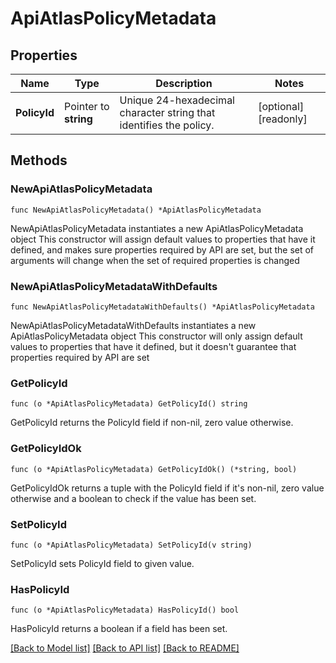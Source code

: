 # ApiAtlasPolicyMetadata

## Properties

Name | Type | Description | Notes
------------ | ------------- | ------------- | -------------
**PolicyId** | Pointer to **string** | Unique 24-hexadecimal character string that identifies the policy. | [optional] [readonly] 

## Methods

### NewApiAtlasPolicyMetadata

`func NewApiAtlasPolicyMetadata() *ApiAtlasPolicyMetadata`

NewApiAtlasPolicyMetadata instantiates a new ApiAtlasPolicyMetadata object
This constructor will assign default values to properties that have it defined,
and makes sure properties required by API are set, but the set of arguments
will change when the set of required properties is changed

### NewApiAtlasPolicyMetadataWithDefaults

`func NewApiAtlasPolicyMetadataWithDefaults() *ApiAtlasPolicyMetadata`

NewApiAtlasPolicyMetadataWithDefaults instantiates a new ApiAtlasPolicyMetadata object
This constructor will only assign default values to properties that have it defined,
but it doesn't guarantee that properties required by API are set

### GetPolicyId

`func (o *ApiAtlasPolicyMetadata) GetPolicyId() string`

GetPolicyId returns the PolicyId field if non-nil, zero value otherwise.

### GetPolicyIdOk

`func (o *ApiAtlasPolicyMetadata) GetPolicyIdOk() (*string, bool)`

GetPolicyIdOk returns a tuple with the PolicyId field if it's non-nil, zero value otherwise
and a boolean to check if the value has been set.

### SetPolicyId

`func (o *ApiAtlasPolicyMetadata) SetPolicyId(v string)`

SetPolicyId sets PolicyId field to given value.

### HasPolicyId

`func (o *ApiAtlasPolicyMetadata) HasPolicyId() bool`

HasPolicyId returns a boolean if a field has been set.

[[Back to Model list]](../README.md#documentation-for-models) [[Back to API list]](../README.md#documentation-for-api-endpoints) [[Back to README]](../README.md)



